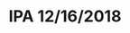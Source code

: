 ---
title: IPA 12/16/2018
bjcp_cat: American IPA (14 B)
brew_date: December 16, 2018
type: homebrew_recipe
short_description: IPA reusing the Trappist high gravity yeast from the previous batch.  Hopped with Huell Mellon and Citra
page_url: /recipes/IPA_12_16_2018.html
---
